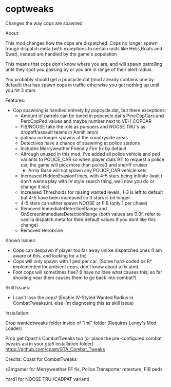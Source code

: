 # coptweaks
Changes the way cops are spawned

About:

This mod changes how the cops are dispatched. Cops no longer spawn trough dispatch.meta (with exceptions to certain units like Helis,Boats and Swat), instead are handled by the game's population

This means that cops don't know where you are, and will spawn patrolling until they spot you passing by or you are in range of their alert radius

You probably should get a popcycle.dat (mod already contains one by default) that has spawn cops in traffic otherwise you get nothing up until you hit 3 stars

Features:
- Cop spawning is handled entirely by popcycle.dat, but there exceptions:
	* Amount of patrols can be tuned in popcycle.dat's PercCopCars and PercCopPed values and maybe number next to VEH_COPCAR
	* FIB/NOOSE take the role as pursuers and NOOSE TRU's as dropoff/assault teams in Annihilators
	* polmav no longer spawns at the countryside areas
	* Detectives have a chance of spawning at police stations
	* Includes Merryweather Friendly Fire fix by default
	* Altrough unused in this mod, i've added all police vehicle and ped variants to POLICE_CAR so when player dials 911 to request a police car, the game will pick more than police3 and sheriff cruiser
		- Army Base will not spawn any POLICE_CAR vehicle sets
	* Increased HiddenEvasionTimes, with 4-5 stars being infinite (wait i don't wanna play with IV style search thing, well now you do or change it idc)
	* Increased Thresholds for raising wanted levels, 1-3 is left to default but 4-5 have been increased so 3 stars is bit longer
	* 4-5 stars can either spawn NOOSE or FIB (only 1 per chase)
	* Removed ImmediateDetectionRange and OnScreenImmediateDetectionRange (both values are 0.0f, refer to vanilla dispatch.meta for their default values if you dont like this change)
	* Removed Herobrine

Known Issues:
* Cops can despawn if player too far away unlike dispatched ones (I am aware of this, and looking for a fix)
* Cops will only spawn with 1 ped per car. (Some hard-coded bs R* implemented for ambient cops, don't know about a fix atm)
* Foot cops will sometimes flee? (I have no idea what causes this, so far shooting near them causes them to go back into combat?)

Skill Issues:
* I can't lose the cops! (Enable IV-Styled Wanted Radius in CombatTweaks.ini, else i'm diagnosing this as skill issue)

Installation:

Drop wantedtweaks folder inside of "lml" folder (Requires Lenny's Mod Loader)

Prob get Cpast's CombatTweaks too (or place the pre-configured combat tweaks asi in your gta5 installation folder)
https://github.com/cpast/GTA_Combat_Tweaks


Credits:
Cpast for CombatTweaks

x3mgamer for Merryweather FF fix, Police Transporter retexture, FIB peds

Yard1 for NOOSE TRU (CADPAT variant)
